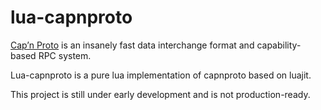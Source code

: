lua-capnproto
=============

[Cap’n Proto](http://kentonv.github.io/capnproto/index.html) is an insanely fast data interchange format and capability-based RPC system.

Lua-capnproto is a pure lua implementation of capnproto based on luajit.

This project is still under early development and is not production-ready.


